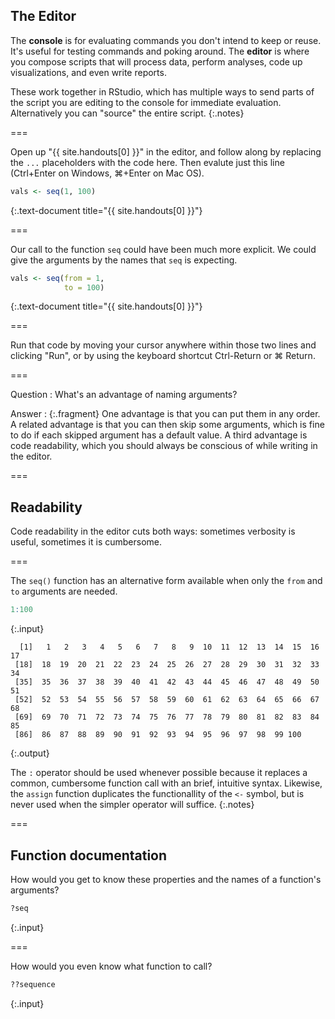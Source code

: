 ---
---

## The Editor

The **console** is for evaluating commands you don't intend to keep or reuse.
It's useful for testing commands and poking around. The **editor** is where you
compose scripts that will process data, perform analyses, code up
visualizations, and even write reports.

These work together in RStudio, which has multiple ways to send parts of the
script you are editing to the console for immediate evaluation. Alternatively
you can "source" the entire script.
{:.notes}

===

Open up "{{ site.handouts[0] }}" in the editor, and follow along by replacing the `...` placeholders with the code here. Then evalute just this line (Ctrl+Enter on Windows, ⌘+Enter on Mac OS).


~~~r
vals <- seq(1, 100)
~~~
{:.text-document title="{{ site.handouts[0] }}"}


===

Our call to the function `seq` could have been much more explicit. We could give
the arguments by the names that `seq` is expecting.


~~~r
vals <- seq(from = 1,
            to = 100)
~~~
{:.text-document title="{{ site.handouts[0] }}"}


===

Run that code by moving your cursor anywhere within those two lines and clicking
"Run", or by using the keyboard shortcut Ctrl-Return or ⌘ Return.

===

Question
: What's an advantage of naming arguments?

Answer
: {:.fragment} One advantage is that you can put them in any order. A related
advantage is that you can then skip some arguments, which is fine to do if each
skipped argument has a default value. A third advantage is code readability,
which you should always be conscious of while writing in the editor.

===

## Readability

Code readability in the editor cuts both ways: sometimes verbosity is useful,
sometimes it is cumbersome.

===

The `seq()` function has an alternative form available when only the `from` and
`to` arguments are needed.


~~~r
1:100
~~~
{:.input}

~~~
  [1]   1   2   3   4   5   6   7   8   9  10  11  12  13  14  15  16  17
 [18]  18  19  20  21  22  23  24  25  26  27  28  29  30  31  32  33  34
 [35]  35  36  37  38  39  40  41  42  43  44  45  46  47  48  49  50  51
 [52]  52  53  54  55  56  57  58  59  60  61  62  63  64  65  66  67  68
 [69]  69  70  71  72  73  74  75  76  77  78  79  80  81  82  83  84  85
 [86]  86  87  88  89  90  91  92  93  94  95  96  97  98  99 100
~~~
{:.output}


The `:` operator should be used whenever possible because it replaces a common,
cumbersome function call with an brief, intuitive syntax. Likewise, the `assign`
function duplicates the functionallity of the `<-` symbol, but is never used
when the simpler operator will suffice.
{:.notes}

===

## Function documentation

How would you get to know these properties and the names of a function's
arguments?


~~~r
?seq
~~~
{:.input}


===

How would you even know what function to call?


~~~r
??sequence
~~~
{:.input}

